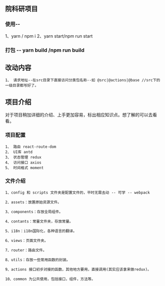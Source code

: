 ## 院科研项目

### 使用--
1、yarn / npm i
2、yarn start/npm run start

### 打包 -- yarn build /npm run build

## 改动内容
    1、 请求地址--在src目录下直接访问分类包名称--如 @src|@actions|@base //src下的一级目录都写好了。

## 项目介绍
对于项目稍加详细的介绍、上手更加容易，标出相应知识点。想了解的可以去看看。
### 项目配置
    1、 路由 react-route-dom
    2、 UI库 antd
    3、 状态管理 redux
    4、 访问接口 axios 
    5、 时间格式 moment

### 文件介绍
    1、config 和 scripts 文件夹是配置文件的，平时无需去动 -- 可学 -- webpack

    2、assets：放置原始资源文件。

    3、components：存放全局组件。

    4、contants：常量文件夹，存放常量。

    5、i18n：i18n国际化，各种语言的翻译。

    6、views：页面文件夹。

    7、router：路由文件。

    8、utils：存放一些常用函数的封装。

    9、actions 接口初步对接的函数，其他地方要用，直接调用(其实应该拿来做redux)。

    10、common 为公共使用，包括接口，组件，方法等。
